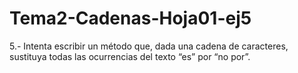 # Tema2-Cadenas-Hoja01-ej5

5.- Intenta escribir un método que, dada una cadena de caracteres, sustituya todas las ocurrencias del texto “es” por “no por”.
